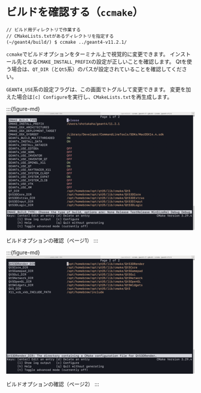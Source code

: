 # ビルドを確認する（``ccmake``）

```console
// ビルド用ディレクトリで作業する
// CMakeLists.txtがあるディレクトリを指定する
(~/geant4/build/) $ ccmake ../geant4-v11.2.1/
```

``ccmake``でビルドオプションをターミナル上で視覚的に変更できます。
インストール先となる``CMAKE_INSTALL_PREFIX``の設定が正しいことを確認します。
Qtを使う場合は、``QT_DIR``（と``Qt5``系）のパスが設定されていることを確認してください。

``GEANT4_USE``系の設定フラグは、この画面でトグルして変更できます。
変更を加えた場合は``[c] Configure``を実行し、``CMakeLists.txt``を再生成します。

:::{figure-md}
![](./fig/ccmake01.png)

ビルドオプションの確認（ページ1）
:::

:::{figure-md}
![](./fig/ccmake02.png)

ビルドオプションの確認（ページ2）
:::

